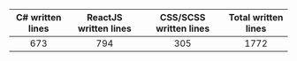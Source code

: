 
| C# written lines | ReactJS written lines | CSS/SCSS written lines | Total written lines | 
| :---: | :---: | :---: | :---: | 
| 673 | 794 | 305 | 1772|